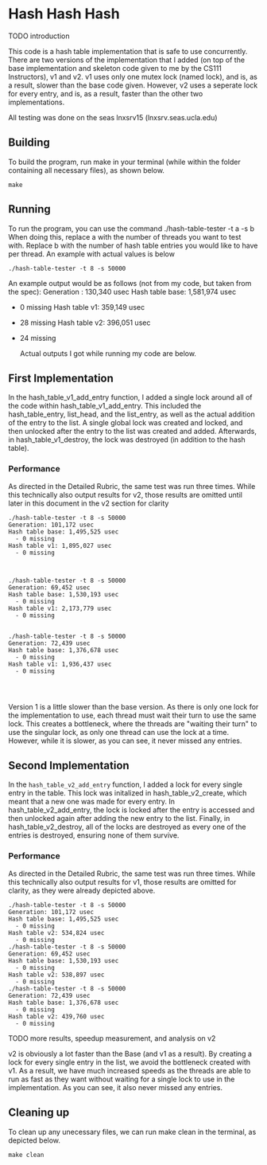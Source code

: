 # Hash Hash Hash
TODO introduction

This code is a hash table implementation that is safe to use concurrently. There are two versions of the implementation that I added (on top of the base implementation and skeleton code given to me by the CS111 Instructors), v1 and v2. v1 uses only one mutex lock (named lock), and is, as a result, slower than the base code given. However, v2 uses a seperate lock for every entry, and is, as a result, faster than the other two implementations.

All testing was done on the seas lnxsrv15 (lnxsrv.seas.ucla.edu)

## Building

To build the program, run make in your terminal (while within the folder containing all necessary files), as shown below. 

```shell
make
```

## Running
To run the program, you can use the command ./hash-table-tester -t a -s b
When doing this, replace a with the number of threads you want to test with. Replace b with the number of hash table entries you would like to have per thread. An example with actual values is below

```shell
./hash-table-tester -t 8 -s 50000
```
An example output would be as follows (not from my code, but taken from the spec):
Generation : 130,340 usec
Hash table base: 1,581,974 usec
- 0 missing
Hash table v1: 359,149 usec
- 28 missing
Hash table v2: 396,051 usec
- 24 missing

  Actual outputs I got while running my code are below.

## First Implementation
In the hash_table_v1_add_entry function, I added a single lock around all of the code within hash_table_v1_add_entry. This included the hash_table_entry, list_head, and the list_entry, as well as the actual addition of the entry to the list. A single global lock was created and locked, and then unlocked after the entry to the list was created and added. Afterwards, in hash_table_v1_destroy, the lock was destroyed (in addition to the hash table).

### Performance

As directed in the Detailed Rubric, the same test was run three times. While this technically also output results for v2, those results are omitted until later in this document in the v2 section for clarity
```shell
./hash-table-tester -t 8 -s 50000
Generation: 101,172 usec
Hash table base: 1,495,525 usec
  - 0 missing
Hash table v1: 1,895,027 usec
  - 0 missing



./hash-table-tester -t 8 -s 50000
Generation: 69,452 usec
Hash table base: 1,530,193 usec
  - 0 missing
Hash table v1: 2,173,779 usec
  - 0 missing


./hash-table-tester -t 8 -s 50000
Generation: 72,439 usec
Hash table base: 1,376,678 usec
  - 0 missing
Hash table v1: 1,936,437 usec
  - 0 missing




```
Version 1 is a little slower than the base version. As there is only one lock for the implementation to use, each thread must wait their turn to use the same lock. This creates a bottleneck, where the threads are "waiting their turn" to use the singular lock, as only one thread can use the lock at a time. 
However, while it is slower, as you can see, it never missed any entries.

## Second Implementation
In the `hash_table_v2_add_entry` function, I added a lock for every single entry in the table. This lock was initalized in hash_table_v2_create, which meant that a new one was made for every entry. In hash_table_v2_add_entry, the lock is locked after the entry is accessed and then unlocked again after adding the new entry to the list. Finally, in hash_table_v2_destroy, all of the locks are destroyed as every one of the entries is destroyed, ensuring none of them survive. 

### Performance
As directed in the Detailed Rubric, the same test was run three times. While this technically also output results for v1, those results are omitted for clarity, as they were already depicted above.

```shell
./hash-table-tester -t 8 -s 50000
Generation: 101,172 usec
Hash table base: 1,495,525 usec
  - 0 missing
Hash table v2: 534,824 usec
  - 0 missing
./hash-table-tester -t 8 -s 50000
Generation: 69,452 usec
Hash table base: 1,530,193 usec
  - 0 missing
Hash table v2: 538,897 usec
  - 0 missing
./hash-table-tester -t 8 -s 50000
Generation: 72,439 usec
Hash table base: 1,376,678 usec
  - 0 missing
Hash table v2: 439,760 usec
  - 0 missing

```

TODO more results, speedup measurement, and analysis on v2

v2 is obviously a lot faster than the Base (and v1 as a result). By creating a lock for every single entry in the list, we avoid the bottleneck created with v1. As a result, we have much increased speeds as the threads are able to run as fast as they want without waiting for a single lock to use in the implementation. 
As you can see, it also never missed any entries.

## Cleaning up
To clean up any unecessary files, we can run make clean in the terminal, as depicted below.
```shell
make clean
```
